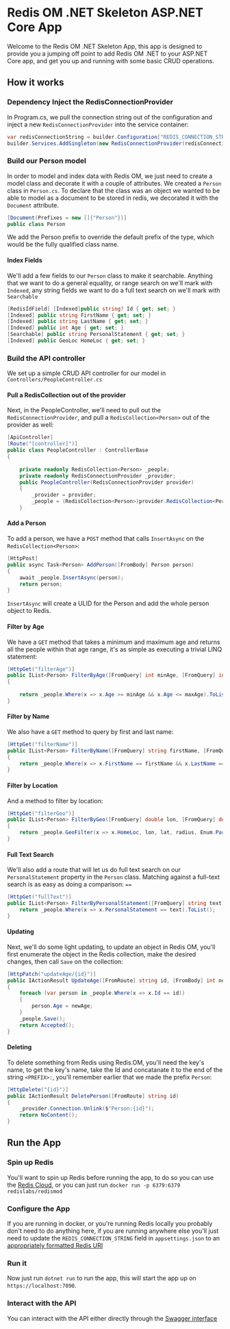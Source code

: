 # Redis OM .NET Skeleton ASP.NET Core App

Welcome to the Redis OM .NET Skeleton App, this app is designed to provide you a jumping off point to add Redis OM .NET to your ASP.NET Core app, and get you up and running with some basic CRUD operations.

## How it works

### Dependency Inject the RedisConnectionProvider

In Program.cs, we pull the connection string out of the configuration and inject a new `RedisConnectionProvider` into the service container:

```csharp
var redisConnectionString = builder.Configuration["REDIS_CONNECTION_STRING"] ?? "redis://localhost:6379";
builder.Services.AddSingleton(new RedisConnectionProvider(redisConnectionString));
```

### Build our Person model

In order to model and index data with Redis OM, we just need to create a model class and decorate it with a couple of attributes. We created a `Person` class in `Person.cs`. To declare that the class was an object we wanted to be able to model as a document to be stored in redis, we decorated it with the `Document` attribute.

```csharp
[Document(Prefixes = new []{"Person"})]
public class Person
```

We add the Person prefix to override the default prefix of the type, which would be the fully qualified class name.

#### Index Fields

We'll add a few fields to our `Person` class to make it searchable. Anything that we want to do a general equality, or range search on we'll mark with `Indexed`, any string fields we want to do a full text search on we'll mark with `Searchable`

```csharp
[RedisIdField] [Indexed]public string? Id { get; set; }
[Indexed] public string FirstName { get; set; }
[Indexed] public string LastName { get; set; }
[Indexed] public int Age { get; set; }
[Searchable] public string PersonalStatement { get; set; }
[Indexed] public GeoLoc HomeLoc { get; set; }
```

### Build the API controller

We set up a simple CRUD API controller for our model in `Controllers/PeopleController.cs`

#### Pull a RedisCollection out of the provider

Next, in the PeopleController, we'll need to pull out the `RedisConnectionProvider`, and pull a `RedisCollection<Person>` out of the provider as well:

```csharp
[ApiController]
[Route("[controller]")]
public class PeopleController : ControllerBase
{
    
    private readonly RedisCollection<Person> _people;
    private readonly RedisConnectionProvider _provider;
    public PeopleController(RedisConnectionProvider provider)
    {
        _provider = provider;
        _people = (RedisCollection<Person>)provider.RedisCollection<Person>();
    }
```

#### Add a Person

To add a person, we have a `POST` method that calls `InsertAsync` on the `RedisCollection<Person>`:

```csharp
[HttpPost]
public async Task<Person> AddPerson([FromBody] Person person)
{
    await _people.InsertAsync(person);
    return person;
}
```

`InsertAsync` will create a ULID for the Person and add the whole person object to Redis.

#### Filter by Age

We have a `GET` method that takes a minimum and maximum age and returns all the people within that age range, it's as simple as executing a trivial LINQ statement:

```csharp
[HttpGet("filterAge")]
public IList<Person> FilterByAge([FromQuery] int minAge, [FromQuery] int maxAge)
{
    
    return _people.Where(x => x.Age >= minAge && x.Age <= maxAge).ToList();
}
```

#### Filter by Name

We also have a `GET` method to query by first and last name:

```csharp
[HttpGet("filterName")]
public IList<Person> FilterByName([FromQuery] string firstName, [FromQuery] string lastName)
{
    return _people.Where(x => x.FirstName == firstName && x.LastName == lastName).ToList();
}
```

#### Filter by Location 

And a method to filter by location:

```csharp
[HttpGet("filterGeo")]
public IList<Person> FilterByGeo([FromQuery] double lon, [FromQuery] double lat, [FromQuery] double radius, [FromQuery] string unit)
{
    return _people.GeoFilter(x => x.HomeLoc, lon, lat, radius, Enum.Parse<GeoLocDistanceUnit>(unit)).ToList();
}
```

#### Full Text Search

We'll also add a route that will let us do full text search on our `PersonalStatement` property in the `Person` class. Matching against a full-text search is as easy as doing a comparison: `==`

```csharp
[HttpGet("fullText")]
public IList<Person> FilterByPersonalStatement([FromQuery] string text){
    return _people.Where(x => x.PersonalStatement == text).ToList();
}
```

#### Updating

Next, we'll do some light updating, to update an object in Redis OM, you'll first enumerate the object in the Redis collection, make the desired changes, then call `Save` on the collection:

```csharp
[HttpPatch("updateAge/{id}")]
public IActionResult UpdateAge([FromRoute] string id, [FromBody] int newAge)
{
    foreach (var person in _people.Where(x => x.Id == id))
    {
        person.Age = newAge;
    }
    _people.Save();
    return Accepted();
}
```

#### Deleting

To delete something from Redis using Redis.OM, you'll need the key's name, to get the key's name, take the Id and concatanate it to the end of the string `<PREFIX>:`, you'll remember earlier that we made the prefix `Person`:

```csharp
[HttpDelete("{id}")]
public IActionResult DeletePerson([FromRoute] string id)
{
    _provider.Connection.Unlink($"Person:{id}");
    return NoContent();
}
```

## Run the App

### Spin up Redis

You'll want to spin up Redis before running the app, to do so you can use the [Redis Cloud](https://app.redislabs.com/), or you can just run `docker run -p 6379:6379 redislabs/redismod`

### Configure the App

If you are running in docker, or you're running Redis locally you probably don't need to do anything here, if you are running anywhere else you'll just need to update the `REDIS_CONNECTION_STRING` field in `appsettings.json` to an [appropriately formatted Redis URI](https://developer.redis.com/develop/dotnet/redis-om-dotnet/connecting-to-redis)

### Run it

Now just run `dotnet run` to run the app, this will start the app up on `https://localhost:7090`.

### Interact with the API

You can interact with the API either directly through the [Swagger interface](https://localhost:7090/swagger/index.html)